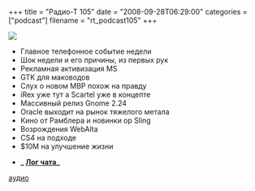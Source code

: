 +++
title = "Радио-Т 105"
date = "2008-09-28T06:29:00"
categories = ["podcast"]
filename = "rt_podcast105"
+++

![](https://radio-t.com/images/radio-t/rt105.png)


- Главное телефонное событие недели
- Шок недели и его причины, из первых рук
- Рекламная активизация MS
- GTK для маководов
- Слух о новом MBP похож на правду
- iRex уже тут а Scartel уже в концепте
- Массивный релиз Gnome 2.24
- Oracle выходит на рынок тяжелого метала
- Кино от Рамблера и новинки ор Sling
- Возрождения WebAlta
- CS4 на подходе
- $10M на улучшение жизни

* **_ [Лог чата](http://chat.radio-t.com/logs/radio-t-105.html)_**

[аудио](http://cdn.radio-t.com/rt_podcast105.mp3)
<audio src="http://cdn.radio-t.com/rt_podcast105.mp3" preload="none"></audio>
